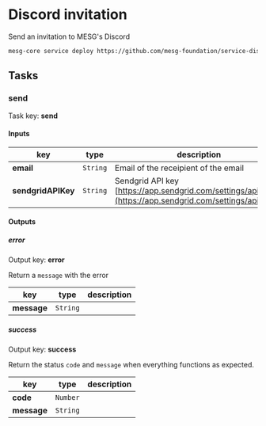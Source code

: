 # Discord invitation

Send an invitation to MESG's Discord

```bash
mesg-core service deploy https://github.com/mesg-foundation/service-discord-invitation
```

## Tasks

### send

Task key: **send**



#### Inputs

| **key** | **type** | **description** |
| --- | --- | --- |
| **email** | `String` | Email of the receipient of the email |
| **sendgridAPIKey** | `String` | Sendgrid API key [https://app.sendgrid.com/settings/api_keys](https://app.sendgrid.com/settings/api_keys) |


#### Outputs

##### error

Output key: **error**

Return a `message` with the error

| **key** | **type** | **description** |
| --- | --- | --- |
| **message** | `String` |  |

##### success

Output key: **success**

Return the status `code` and `message` when everything functions as expected.

| **key** | **type** | **description** |
| --- | --- | --- |
| **code** | `Number` |  |
| **message** | `String` |  |




